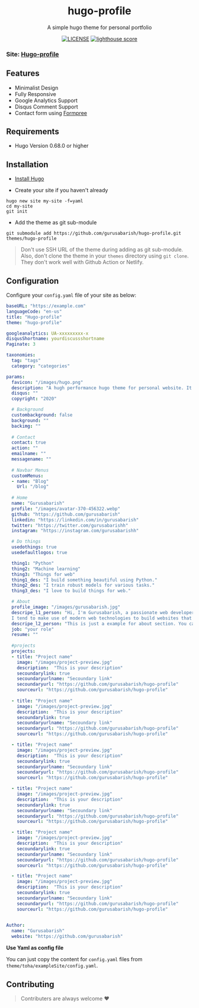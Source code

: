 
<div align="center">
  
# hugo-profile

A simple hugo theme for personal portfolio

[![LICENSE](https://img.shields.io/github/license/mashape/apistatus.svg)](https://github.com/gurusabarish/hugo-profile/blob/master/LICENSE)
[![lighthouse score](https://img.shields.io/static/v1?label=Lighthouse%20Score&message=Good&color=green)](https://hugo-profile.netlify.app/)
</div>


### Site: [Hugo-profile](https://hugo-profile-v1.netlify.app)


## Features
- Minimalist Design
- Fully Responsive
- Google Analytics Support
- Disqus Comment Support
- Contact form using [Formpree](https://formspree.io/)



## Requirements

- Hugo Version 0.68.0 or higher



## Installation

- [Install Hugo](https://gohugo.io/overview/installing)

- Create your site if you haven't already

```console
hugo new site my-site -f=yaml
cd my-site
git init
```

- Add the theme as git sub-module

```console
git submodule add https://github.com/gurusabarish/hugo-profile.git themes/hugo-profile
```

>Don't use SSH URL of the theme during adding as git sub-module. Also, don't clone the theme in your `themes` directory using `git clone`. They don't work well with Github Action or Netlify.


## Configuration

Configure your `config.yaml` file of your site as below:

```yaml
baseURL: "https://example.com"
languageCode: "en-us"
title: "Hugo-profile"
theme: "hugo-profile"

googleanalytics: UA-xxxxxxxxx-x
disqusShortname: yourdiscussshortname
Paginate: 3

taxonomies:
  tag: "tags"
  category: "categories"

params:
  favicon: "/images/hugo.png"
  description: "A hugh performance hugo theme for personal website. It is single page portfolio. It has blog, contact sections also. Contact is powered by formspree."
  disqus: ""
  copyright: "2020"

  # Background
  custombackground: false
  background: ""
  backimg: ""
  
  # Contact
  contact: true
  action: ""
  emailname: ""
  messagename: ""
  
  # Navbar Menus
  customMenus:
  - name: "Blog"
    Url: "/blog"
    
  # Home
  name: "Gurusabarish"
  profile: "/images/avatar-370-456322.webp"
  github: "https://github.com/gurusabarish"
  linkedin: "https://linkedin.com/in/gurusabarish"
  twitter: "https://twitter.com/gurusabarishh"
  instagram: "https://instagram.com/gurusabarishh"

  # Do things 
  usedothings: true
  usedefaultlogos: true

  thing1: "Python"
  thing2: "Machine learning"
  thing3: "Things for web"
  thing1_des: "I build something beautiful using Python."
  thing2_des: "I train robust models for various tasks."
  thing3_des: "I love to build things for web."

  # About
  profile_image: "/images/gurusabarish.jpg"
  descripe_l1_person: "Hi, I'm Gurusabarish, a passionate web developer and ML engineer. 
  I tend to make use of modern web technologies to build websites that looks great, feels fantastic, and functions correctly."
  descripe_l2_person: "This is just a example for about section. You can easily change with the help of cofig file."
  job: "your role"
  resume: ""
  
  #projects
  projects:
  - title: "Project name"
    image: "/images/project-preview.jpg"
    description:  "This is your description"
    secoundarylink: true
    secoundaryurlname: "Secoundary link"
    secoundaryurl: "https://github.com/gurusabarish/hugo-profile"
    sourceurl: "https://github.com/gurusabarish/hugo-profile"
  
  - title: "Project name"
    image: "/images/project-preview.jpg"
    description:  "This is your description"
    secoundarylink: true
    secoundaryurlname: "Secoundary link"
    secoundaryurl: "https://github.com/gurusabarish/hugo-profile"
    sourceurl: "https://github.com/gurusabarish/hugo-profile"

  - title: "Project name"
    image: "/images/project-preview.jpg"
    description:  "This is your description"
    secoundarylink: true
    secoundaryurlname: "Secoundary link"
    secoundaryurl: "https://github.com/gurusabarish/hugo-profile"
    sourceurl: "https://github.com/gurusabarish/hugo-profile"

  - title: "Project name"
    image: "/images/project-preview.jpg"
    description:  "This is your description"
    secoundarylink: true
    secoundaryurlname: "Secoundary link"
    secoundaryurl: "https://github.com/gurusabarish/hugo-profile"
    sourceurl: "https://github.com/gurusabarish/hugo-profile"

  - title: "Project name"
    image: "/images/project-preview.jpg"
    description:  "This is your description"
    secoundarylink: true
    secoundaryurlname: "Secoundary link"
    secoundaryurl: "https://github.com/gurusabarish/hugo-profile"
    sourceurl: "https://github.com/gurusabarish/hugo-profile"

  - title: "Project name"
    image: "/images/project-preview.jpg"
    description:  "This is your description"
    secoundarylink: true
    secoundaryurlname: "Secoundary link"
    secoundaryurl: "https://github.com/gurusabarish/hugo-profile"
    sourceurl: "https://github.com/gurusabarish/hugo-profile"
  

Author:
  name: "Gurusabarish"
  website: "https://github.com/gurusabarish"

```

<b>Use Yaml as config file</b>

You can just copy the content for `config.yaml` files from `theme/toha/exampleSite/config.yaml`.


## Contributing

> Contributers are always welcome :heart:

